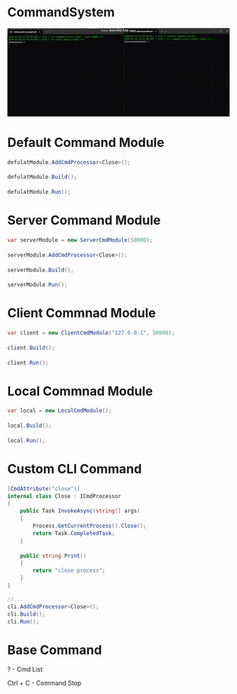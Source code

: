 # CommandSystem

![picture](/Resource/Output.gif)

# Default Command Module

```C#
defulatModule.AddCmdProcessor<Close>();

defulatModule.Build();

defulatModule.Run();
```

# Server Command Module

```C#
var serverModule = new ServerCmdModule(50000);

serverModule.AddCmdProcessor<Close>();

serverModule.Build();

serverModule.Run();
```

# Client Commnad Module

```C#
var client = new ClientCmdModule("127.0.0.1", 50000);

client.Build();

client.Run();
```

# Local Commnad Module

```C#
var local = new LocalCmdModule();

local.Build();

local.Run();
```

# Custom CLI Command

```C#
[CmdAttribute("close")]
internal class Close : ICmdProcessor
{
    public Task InvokeAsync(string[] args)
    {
        Process.GetCurrentProcess().Close();
        return Task.CompletedTask;
    }

    public string Print()
    {
        return "close process";
    }
}
```

```C#
//...
cli.AddCmdProcessor<Close>();
cli.Build();
cli.Run();
```

# Base Command

? - Cmd List

Ctrl + C - Command Stop